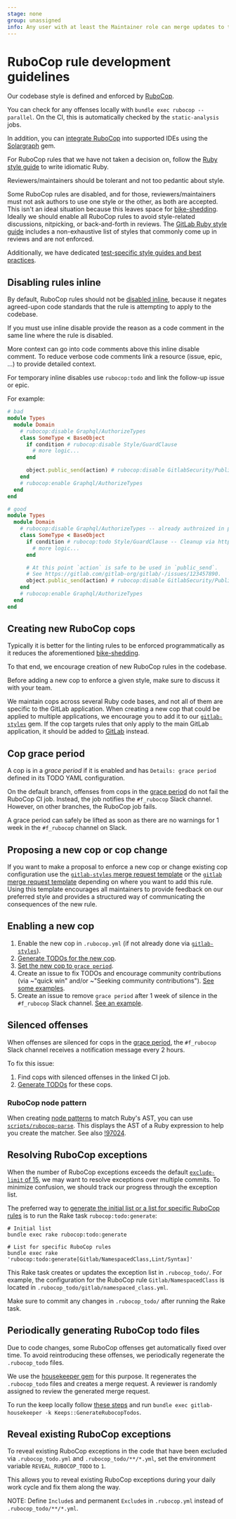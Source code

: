 ```yaml
---
stage: none
group: unassigned
info: Any user with at least the Maintainer role can merge updates to this content. For details, see https://docs.gitlab.com/ee/development/development_processes.html#development-guidelines-review.
---
```


# RuboCop rule development guidelines

Our codebase style is defined and enforced by [RuboCop](https://github.com/rubocop-hq/rubocop).

You can check for any offenses locally with `bundle exec rubocop --parallel`.
On the CI, this is automatically checked by the `static-analysis` jobs.

In addition, you can [integrate RuboCop](developing_with_solargraph.md) into
supported IDEs using the [Solargraph](https://github.com/castwide/solargraph) gem.

For RuboCop rules that we have not taken a decision on, follow the [Ruby style guide](backend/ruby_style_guide.md) to write idiomatic Ruby.

Reviewers/maintainers should be tolerant and not too pedantic about style.

Some RuboCop rules are disabled, and for those,
reviewers/maintainers must not ask authors to use one style or the other, as both
are accepted. This isn't an ideal situation because this leaves space for
[bike-shedding](https://en.wiktionary.org/wiki/bikeshedding). Ideally we
should enable all RuboCop rules to avoid style-related
discussions, nitpicking, or back-and-forth in reviews. The
[GitLab Ruby style guide](backend/ruby_style_guide.md) includes a non-exhaustive
list of styles that commonly come up in reviews and are not enforced.

Additionally, we have dedicated
[test-specific style guides and best practices](testing_guide/index.md).

## Disabling rules inline

By default, RuboCop rules should not be
[disabled inline](https://docs.rubocop.org/rubocop/configuration.html#disabling-cops-within-source-code),
because it negates agreed-upon code standards that the rule is attempting to
apply to the codebase.

If you must use inline disable provide the reason as a code comment in
the same line where the rule is disabled.

More context can go into code comments above this inline disable comment. To
reduce verbose code comments link a resource (issue, epic, ...) to provide
detailed context.

For temporary inline disables use `rubocop:todo` and link the follow-up issue
or epic.

For example:

```ruby
# bad
module Types
  module Domain
    # rubocop:disable Graphql/AuthorizeTypes
    class SomeType < BaseObject
      if condition # rubocop:disable Style/GuardClause
        # more logic...
      end

      object.public_send(action) # rubocop:disable GitlabSecurity/PublicSend
    end
    # rubocop:enable Graphql/AuthorizeTypes
  end
end

# good
module Types
  module Domain
    # rubocop:disable Graphql/AuthorizeTypes -- already authroized in parent entity
    class SomeType < BaseObject
      if condition # rubocop:todo Style/GuardClause -- Cleanup via https://gitlab.com/gitlab-org/gitlab/-/issues/1234567890
        # more logic...
      end

      # At this point `action` is safe to be used in `public_send`.
      # See https://gitlab.com/gitlab-org/gitlab/-/issues/123457890.
      object.public_send(action) # rubocop:disable GitlabSecurity/PublicSend -- User input verified
    end
    # rubocop:enable Graphql/AuthorizeTypes
  end
end
```

## Creating new RuboCop cops

Typically it is better for the linting rules to be enforced programmatically as it
reduces the aforementioned [bike-shedding](https://en.wiktionary.org/wiki/bikeshedding).

To that end, we encourage creation of new RuboCop rules in the codebase.

Before adding a new cop to enforce a given style, make sure to discuss it with your team.

We maintain cops across several Ruby code bases, and not all of them are
specific to the GitLab application.
When creating a new cop that could be applied to multiple applications, we encourage you
to add it to our [`gitlab-styles`](https://gitlab.com/gitlab-org/ruby/gems/gitlab-styles) gem.
If the cop targets rules that only apply to the main GitLab application,
it should be added to [GitLab](https://gitlab.com/gitlab-org/gitlab) instead.

## Cop grace period

A cop is in a _grace period_ if it is enabled and has `Details: grace period` defined in its TODO YAML configuration.

On the default branch, offenses from cops in the [grace period](rake_tasks.md#run-rubocop-in-graceful-mode) do not fail the RuboCop CI job. Instead, the job notifies the `#f_rubocop` Slack channel. However, on other branches, the RuboCop job fails.

A grace period can safely be lifted as soon as there are no warnings for 1 week in the `#f_rubocop` channel on Slack.

## Proposing a new cop or cop change

If you want to make a proposal to enforce a new cop or change existing cop configuration use the
[`gitlab-styles` merge request template](https://gitlab.com/gitlab-org/ruby/gems/gitlab-styles/-/blob/master/.gitlab/merge_request_templates/New%20Static%20Analysis%20Check.md)
or the
[`gitlab` merge request template](https://gitlab.com/gitlab-org/gitlab/-/blob/master/.gitlab/merge_request_templates/New%20Static%20Analysis%20Check.md)
depending on where you want to add this rule. Using this template encourages
all maintainers to provide feedback on our preferred style and provides
a structured way of communicating the consequences of the new rule.

## Enabling a new cop

1. Enable the new cop in `.rubocop.yml` (if not already done via [`gitlab-styles`](https://gitlab.com/gitlab-org/ruby/gems/gitlab-styles)).
1. [Generate TODOs for the new cop](rake_tasks.md#generate-initial-rubocop-todo-list).
1. [Set the new cop to `grace period`](#cop-grace-period).
1. Create an issue to fix TODOs and encourage community contributions (via ~"quick win" and/or ~"Seeking community contributions"). [See some examples](https://gitlab.com/gitlab-org/gitlab/-/issues/?sort=created_date&state=opened&label_name%5B%5D=quick%20win&label_name%5B%5D=static%20code%20analysis&first_page_size=20).
1. Create an issue to remove `grace period` after 1 week of silence in the `#f_rubocop` Slack channel. [See an example](https://gitlab.com/gitlab-org/gitlab/-/issues/374903).

## Silenced offenses

When offenses are silenced for cops in the [grace period](#cop-grace-period),
the `#f_rubocop` Slack channel receives a notification message every 2 hours.

To fix this issue:

1. Find cops with silenced offenses in the linked CI job.
1. [Generate TODOs](rake_tasks.md#generate-initial-rubocop-todo-list) for these cops.

### RuboCop node pattern

When creating [node patterns](https://docs.rubocop.org/rubocop-ast/node_pattern.html) to match
Ruby's AST, you can use [`scripts/rubocop-parse`](https://gitlab.com/gitlab-org/gitlab/-/blob/master/scripts/rubocop-parse).
This displays the AST of a Ruby expression to help you create the matcher.
See also [!97024](https://gitlab.com/gitlab-org/gitlab/-/merge_requests/97024).

## Resolving RuboCop exceptions

When the number of RuboCop exceptions exceeds the default [`exclude-limit` of 15](https://docs.rubocop.org/rubocop/1.2/usage/basic_usage.html#command-line-flags),
we may want to resolve exceptions over multiple commits. To minimize confusion,
we should track our progress through the exception list.

The preferred way to [generate the initial list or a list for specific RuboCop rules](rake_tasks.md#generate-initial-rubocop-todo-list)
is to run the Rake task `rubocop:todo:generate`:

```shell
# Initial list
bundle exec rake rubocop:todo:generate

# List for specific RuboCop rules
bundle exec rake 'rubocop:todo:generate[Gitlab/NamespacedClass,Lint/Syntax]'
```

This Rake task creates or updates the exception list in `.rubocop_todo/`. For
example, the configuration for the RuboCop rule `Gitlab/NamespacedClass` is
located in `.rubocop_todo/gitlab/namespaced_class.yml`.

Make sure to commit any changes in `.rubocop_todo/` after running the Rake task.

## Periodically generating RuboCop todo files

Due to code changes, some RuboCop offenses get automatically fixed over time. To avoid reintroducing these offenses,
we periodically regenerate the `.rubocop_todo` files.

We use the [housekeeper gem](https://gitlab.com/gitlab-org/gitlab/-/tree/master/gems/gitlab-housekeeper) for this purpose.
It regenerates the `.rubocop_todo` files and creates a merge request.
A reviewer is randomly assigned to review the generated merge request.

To run the keep locally follow [these steps](https://gitlab.com/gitlab-org/gitlab/-/tree/master/gems/gitlab-housekeeper#running-for-real)
and run `bundle exec gitlab-housekeeper -k Keeps::GenerateRubocopTodos`.

## Reveal existing RuboCop exceptions

To reveal existing RuboCop exceptions in the code that have been excluded via `.rubocop_todo.yml` and
`.rubocop_todo/**/*.yml`, set the environment variable `REVEAL_RUBOCOP_TODO` to `1`.

This allows you to reveal existing RuboCop exceptions during your daily work cycle and fix them along the way.

NOTE:
Define `Include`s and permanent `Exclude`s in `.rubocop.yml` instead of `.rubocop_todo/**/*.yml`.
